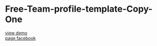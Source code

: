 # Free-Team-profile-template-Copy-One
<a href="http://webi4u.com/web/article/Free-Team-profile-template-Copy-One/page/0">view demo</a></br>
<a href="https://www.facebook.com/Webi4u-670245179977567">page facebook</a>
